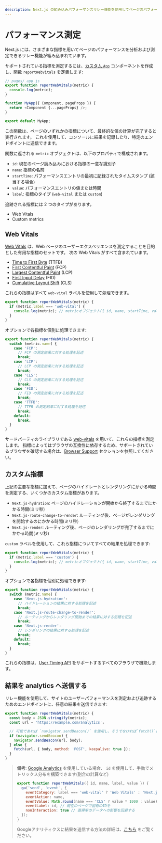 ```yaml
---
description: Next.js の組み込みパフォーマンスリレー機能を使用してページのパフォーマンスを測定および追跡する
---
```


# パフォーマンス測定

Next.js には、さまざまな指標を用いてページのパフォーマンスを分析および測定できるリレー機能が組み込まれています。

サポートされている指標を測定するには、[カスタム `App`](/docs/advanced-features/custom-app.md) コンポーネントを作成し、関数 `reportWebVitals` を定義します:

```js
// pages/_app.js
export function reportWebVitals(metric) {
  console.log(metric);
}

function MyApp({ Component, pageProps }) {
  return <Component {...pageProps} />;
}

export default MyApp;
```

この関数は、ページのいずれかの指標について、最終的な値の計算が完了すると実行されます。
これを使用して、コンソールに結果を記録したり、特定のエンドポイントに送信できます。

関数に返される `metric` オブジェクトは、以下のプロパティで構成されます。

- `id`: 現在のページ読み込みにおける指標の一意な識別子
- `name`: 指標の名前
- `startTime`: パフォーマンスエントリの最初に記録されたタイムスタンプ (該当する場合)
- `value`: パフォーマンスエントリの値または時間
- `label`: 指標のタイプ (`web-vital` または `custom`)

追跡される指標には 2 つのタイプがあります。

- Web Vitals
- Custom metrics

## Web Vitals

[Web Vitals](https://web.dev/vitals/) は、Web ページのユーザーエクスペリエンスを測定することを目的とした有用な指標のセットです。
次の Web Vitals がすべて含まれています。

- [Time to First Byte](https://developer.mozilla.org/en-US/docs/Glossary/Time_to_first_byte) (TTFB)
- [First Contentful Paint](https://developer.mozilla.org/en-US/docs/Glossary/First_contentful_paint) (FCP)
- [Largest Contentful Paint](https://web.dev/lcp/) (LCP)
- [First Input Delay](https://web.dev/fid/) (FID)
- [Cumulative Layout Shift](https://web.dev/cls/) (CLS)

これらの指標はすべて `web-vital` ラベルを使用して処理できます。

```js
export function reportWebVitals(metric) {
  if (metric.label === 'web-vital') {
    console.log(metric); // metricオブジェクト({ id, name, startTime, value, label }) がコンソールに出力されます。
  }
}
```

オプションで各指標を個別に処理できます:

```js
export function reportWebVitals(metric) {
  switch (metric.name) {
    case 'FCP':
      // FCP の測定結果に対する処理を記述
      break;
    case 'LCP':
      // LCP の測定結果に対する処理を記述
      break;
    case 'CLS':
      // CLS の測定結果に対する処理を記述
      break;
    case 'FID':
      // FID の測定結果に対する処理を記述
      break;
    case 'TTFB':
      // TTFB の測定結果に対する処理を記述
      break;
    default:
      break;
  }
}
```

サードパーティのライブラリである [web-vitals](https://github.com/GoogleChrome/web-vitals) を用いて、これらの指標を測定します。 
指標によってはブラウザの互換性に依存するため、サポートされているブラウザを確認する場合は、[Browser Support](https://github.com/GoogleChrome/web-vitals#browser-support) セクションを参照してください。

## カスタム指標

上記の主要な指標に加えて、ページのハイドレートとレンダリングにかかる時間を測定する、いくつかのカスタム指標があります。

- `Next.js-hydration`: ページのハイドレーションが開始から終了するまでにかかる時間(ミリ秒)
- `Next.js-route-change-to-render`: ルーティング後、ページがレンダリングを開始するのにかかる時間(ミリ秒)
- `Next.js-render`: ルーティング後、ページのレンダリングが完了するまでにかかる時間(ミリ秒)

`custom` ラベルを使用して、これら指標についてすべての結果を処理できます:

```js
export function reportWebVitals(metric) {
  if (metric.label === 'custom') {
    console.log(metric); // metricオブジェクト({ id, name, startTime, value, label }) がコンソールに出力されます。
  }
}
```

オプションで各指標を個別に処理できます:

```js
export function reportWebVitals(metric) {
  switch (metric.name) {
    case 'Next.js-hydration':
      // ハイドレーションの結果に対する処理を記述
      break;
    case 'Next.js-route-change-to-render':
      // ルーティングからレンダリング開始までの結果に対する処理を記述
      break;
    case 'Next.js-render':
      // レンダリングの結果に対する処理を記述
      break;
    default:
      break;
  }
}
```

これらの指標は、[User Timing API](https://caniuse.com/#feat=user-timing) をサポートするすべてのブラウザで機能します。

## 結果を analytics へ送信する

リレー機能を使用して、サイトのユーザーパフォーマンスを測定および追跡するためのエンドポイントに、任意の結果を送信できます:

```js
export function reportWebVitals(metric) {
  const body = JSON.stringify(metric);
  const url = 'https://example.com/analytics';

  // 可能であれば `navigator.sendBeacon()` を使用し、そうでなければ`fetch()`にフォールバックします。
  if (navigator.sendBeacon) {
    navigator.sendBeacon(url, body);
  } else {
    fetch(url, { body, method: 'POST', keepalive: true });
  }
}
```

> **備考**: [Google Analytics](https://analytics.google.com/analytics/web/) を使用している場合、 
> `id` を使用して、手動でメトリックス分布を構築できます(割合の計算など)
>
> ```js
> export function reportWebVitals({ id, name, label, value }) {
>   ga('send', 'event', {
>     eventCategory: label === 'web-vital' ? 'Web Vitals' : 'Next.js custom metric',
>     eventAction: name,
>     eventValue: Math.round(name === 'CLS' ? value * 1000 : value), // valueは整数のみ
>     eventLabel: id, // 現在のページで固有のIDを
>     nonInteraction: true // 直帰率のデータへの影響を回避する
>   });
> }
> ```
>
> Googleアナリティクスに結果を送信する方法の詳細は、[こちら](https://github.com/GoogleChrome/web-vitals#send-the-results-to-google-analytics) をご覧ください。

